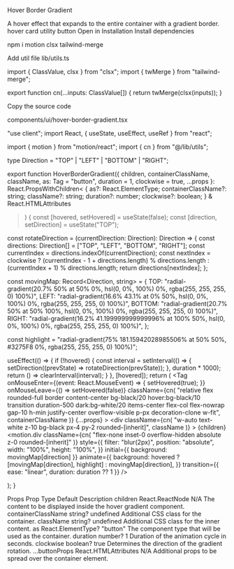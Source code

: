 Hover Border Gradient

A hover effect that expands to the entire container with a gradient border.
hover
card
utility
button
Open in
Installation
Install dependencies

npm i motion clsx tailwind-merge

Add util file
lib/utils.ts

import { ClassValue, clsx } from "clsx";
import { twMerge } from "tailwind-merge";
 
export function cn(...inputs: ClassValue[]) {
  return twMerge(clsx(inputs));
}

Copy the source code

components/ui/hover-border-gradient.tsx

"use client";
import React, { useState, useEffect, useRef } from "react";
 
import { motion } from "motion/react";
import { cn } from "@/lib/utils";
 
type Direction = "TOP" | "LEFT" | "BOTTOM" | "RIGHT";
 
export function HoverBorderGradient({
  children,
  containerClassName,
  className,
  as: Tag = "button",
  duration = 1,
  clockwise = true,
  ...props
}: React.PropsWithChildren<
  {
    as?: React.ElementType;
    containerClassName?: string;
    className?: string;
    duration?: number;
    clockwise?: boolean;
  } & React.HTMLAttributes<HTMLElement>
>) {
  const [hovered, setHovered] = useState<boolean>(false);
  const [direction, setDirection] = useState<Direction>("TOP");
 
  const rotateDirection = (currentDirection: Direction): Direction => {
    const directions: Direction[] = ["TOP", "LEFT", "BOTTOM", "RIGHT"];
    const currentIndex = directions.indexOf(currentDirection);
    const nextIndex = clockwise
      ? (currentIndex - 1 + directions.length) % directions.length
      : (currentIndex + 1) % directions.length;
    return directions[nextIndex];
  };
 
  const movingMap: Record<Direction, string> = {
    TOP: "radial-gradient(20.7% 50% at 50% 0%, hsl(0, 0%, 100%) 0%, rgba(255, 255, 255, 0) 100%)",
    LEFT: "radial-gradient(16.6% 43.1% at 0% 50%, hsl(0, 0%, 100%) 0%, rgba(255, 255, 255, 0) 100%)",
    BOTTOM:
      "radial-gradient(20.7% 50% at 50% 100%, hsl(0, 0%, 100%) 0%, rgba(255, 255, 255, 0) 100%)",
    RIGHT:
      "radial-gradient(16.2% 41.199999999999996% at 100% 50%, hsl(0, 0%, 100%) 0%, rgba(255, 255, 255, 0) 100%)",
  };
 
  const highlight =
    "radial-gradient(75% 181.15942028985506% at 50% 50%, #3275F8 0%, rgba(255, 255, 255, 0) 100%)";
 
  useEffect(() => {
    if (!hovered) {
      const interval = setInterval(() => {
        setDirection((prevState) => rotateDirection(prevState));
      }, duration * 1000);
      return () => clearInterval(interval);
    }
  }, [hovered]);
  return (
    <Tag
      onMouseEnter={(event: React.MouseEvent<HTMLDivElement>) => {
        setHovered(true);
      }}
      onMouseLeave={() => setHovered(false)}
      className={cn(
        "relative flex rounded-full border  content-center bg-black/20 hover:bg-black/10 transition duration-500 dark:bg-white/20 items-center flex-col flex-nowrap gap-10 h-min justify-center overflow-visible p-px decoration-clone w-fit",
        containerClassName
      )}
      {...props}
    >
      <div
        className={cn(
          "w-auto text-white z-10 bg-black px-4 py-2 rounded-[inherit]",
          className
        )}
      >
        {children}
      </div>
      <motion.div
        className={cn(
          "flex-none inset-0 overflow-hidden absolute z-0 rounded-[inherit]"
        )}
        style={{
          filter: "blur(2px)",
          position: "absolute",
          width: "100%",
          height: "100%",
        }}
        initial={{ background: movingMap[direction] }}
        animate={{
          background: hovered
            ? [movingMap[direction], highlight]
            : movingMap[direction],
        }}
        transition={{ ease: "linear", duration: duration ?? 1 }}
      />
      <div className="bg-black absolute z-1 flex-none inset-[2px] rounded-[100px]" />
    </Tag>
  );
}

Props
Prop	Type	Default	Description
children	React.ReactNode 	N/A	The content to be displayed inside the hover gradient component.
containerClassName	string? 	undefined	Additional CSS class for the container.
className	string? 	undefined	Additional CSS class for the inner content.
as	React.ElementType? 	"button"	The component type that will be used as the container.
duration	number? 	1	Duration of the animation cycle in seconds.
clockwise	boolean? 	true	Determines the direction of the gradient rotation.
...buttonProps	React.HTMLAttributes<HTMLElement>	N/A	Additional props to be spread over the container element.